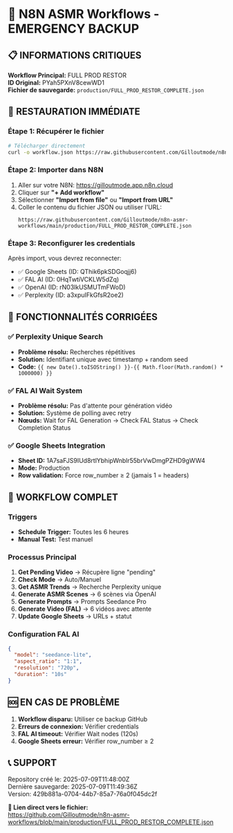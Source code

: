 # 🚨 N8N ASMR Workflows - EMERGENCY BACKUP

## 📋 INFORMATIONS CRITIQUES

**Workflow Principal:** FULL PROD RESTOR  
**ID Original:** PYah5PXnV8cewWD1  
**Fichier de sauvegarde:** `production/FULL_PROD_RESTOR_COMPLETE.json`

## 🔧 RESTAURATION IMMÉDIATE

### Étape 1: Récupérer le fichier
```bash
# Télécharger directement
curl -o workflow.json https://raw.githubusercontent.com/Gilloutmode/n8n-asmr-workflows/main/production/FULL_PROD_RESTOR_COMPLETE.json
```

### Étape 2: Importer dans N8N
1. Aller sur votre N8N: https://gilloutmode.app.n8n.cloud
2. Cliquer sur **"+ Add workflow"**
3. Sélectionner **"Import from file"** ou **"Import from URL"**
4. Coller le contenu du fichier JSON ou utiliser l'URL:
   ```
   https://raw.githubusercontent.com/Gilloutmode/n8n-asmr-workflows/main/production/FULL_PROD_RESTOR_COMPLETE.json
   ```

### Étape 3: Reconfigurer les credentials
Après import, vous devrez reconnecter:
- ✅ Google Sheets (ID: QThik6pkSDGoqjj6)
- ✅ FAL AI (ID: 0HqTwtiVCKLW5dZq) 
- ✅ OpenAI (ID: rN03lkUSMUTmFWoD)
- ✅ Perplexity (ID: a3xpuIFkGfsR2oe2)

## 🎯 FONCTIONNALITÉS CORRIGÉES

### ✅ Perplexity Unique Search
- **Problème résolu:** Recherches répétitives
- **Solution:** Identifiant unique avec timestamp + random seed
- **Code:** `{{ new Date().toISOString() }}-{{ Math.floor(Math.random() * 1000000) }}`

### ✅ FAL AI Wait System  
- **Problème résolu:** Pas d'attente pour génération vidéo
- **Solution:** Système de polling avec retry
- **Nœuds:** Wait for FAL Generation → Check FAL Status → Check Completion Status

### ✅ Google Sheets Integration
- **Sheet ID:** 1A7saFJS9IUd8rtlYbhipWnblr55brVwDmgPZHD9gWW4
- **Mode:** Production
- **Row validation:** Force row_number ≥ 2 (jamais 1 = headers)

## 🔄 WORKFLOW COMPLET

### Triggers
- **Schedule Trigger:** Toutes les 6 heures
- **Manual Test:** Test manuel

### Processus Principal
1. **Get Pending Video** → Récupère ligne "pending" 
2. **Check Mode** → Auto/Manuel
3. **Get ASMR Trends** → Recherche Perplexity unique
4. **Generate ASMR Scenes** → 6 scènes via OpenAI
5. **Generate Prompts** → Prompts Seedance Pro
6. **Generate Video (FAL)** → 6 vidéos avec attente
7. **Update Google Sheets** → URLs + statut

### Configuration FAL AI
```json
{
  "model": "seedance-lite",
  "aspect_ratio": "1:1", 
  "resolution": "720p",
  "duration": "10s"
}
```

## 🆘 EN CAS DE PROBLÈME

1. **Workflow disparu:** Utiliser ce backup GitHub
2. **Erreurs de connexion:** Vérifier credentials
3. **FAL AI timeout:** Vérifier Wait nodes (120s)
4. **Google Sheets erreur:** Vérifier row_number ≥ 2

## 📞 SUPPORT

Repository créé le: 2025-07-09T11:48:00Z  
Dernière sauvegarde: 2025-07-09T11:49:36Z  
Version: 429b881a-0704-44b7-85a7-76a0f045dc2f

**🔗 Lien direct vers le fichier:**  
https://github.com/Gilloutmode/n8n-asmr-workflows/blob/main/production/FULL_PROD_RESTOR_COMPLETE.json